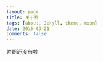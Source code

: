 ```yaml
---
layout: page
title: 关于我
tags: [about, Jekyll, theme, moon]
date: 2016-03-21
comments: false
---
```

    
帅照还没有啦

